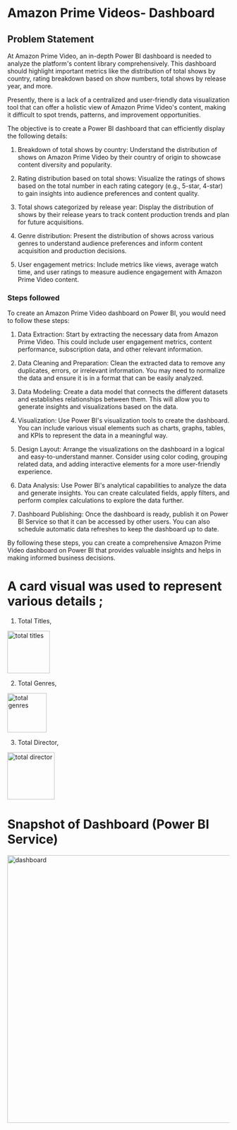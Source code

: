 # Amazon Prime Videos- Dashboard 

## Problem Statement

At Amazon Prime Video, an in-depth Power BI dashboard is needed to analyze the platform's content library comprehensively. This dashboard should highlight important metrics like the distribution of total shows by country, rating breakdown based on show numbers, total shows by release year, and more.

Presently, there is a lack of a centralized and user-friendly data visualization tool that can offer a holistic view of Amazon Prime Video's content, making it difficult to spot trends, patterns, and improvement opportunities.

The objective is to create a Power BI dashboard that can efficiently display the following details:
1. Breakdown of total shows by country: Understand the distribution of shows on Amazon Prime Video by their country of origin to showcase content diversity and popularity.

2. Rating distribution based on total shows: Visualize the ratings of shows based on the total number in each rating category (e.g., 5-star, 4-star) to gain insights into audience preferences and content quality.

3. Total shows categorized by release year: Display the distribution of shows by their release years to track content production trends and plan for future acquisitions.

4. Genre distribution: Present the distribution of shows across various genres to understand audience preferences and inform content acquisition and production decisions.

5. User engagement metrics: Include metrics like views, average watch time, and user ratings to measure audience engagement with Amazon Prime Video content.

### Steps followed 

To create an Amazon Prime Video dashboard on Power BI, you would need to follow these steps:

1. Data Extraction: Start by extracting the necessary data from Amazon Prime Video. This could include user engagement metrics, content performance, subscription data, and other relevant information.

2. Data Cleaning and Preparation: Clean the extracted data to remove any duplicates, errors, or irrelevant information. You may need to normalize the data and ensure it is in a format that can be easily analyzed.

3. Data Modeling: Create a data model that connects the different datasets and establishes relationships between them. This will allow you to generate insights and visualizations based on the data.

4. Visualization: Use Power BI's visualization tools to create the dashboard. You can include various visual elements such as charts, graphs, tables, and KPIs to represent the data in a meaningful way.

5. Design Layout: Arrange the visualizations on the dashboard in a logical and easy-to-understand manner. Consider using color coding, grouping related data, and adding interactive elements for a more user-friendly experience.

6. Data Analysis: Use Power BI's analytical capabilities to analyze the data and generate insights. You can create calculated fields, apply filters, and perform complex calculations to explore the data further.

7. Dashboard Publishing: Once the dashboard is ready, publish it on Power BI Service so that it can be accessed by other users. You can also schedule automatic data refreshes to keep the dashboard up to date.

By following these steps, you can create a comprehensive Amazon Prime Video dashboard on Power BI that provides valuable insights and helps in making informed business decisions.

# A card visual was used to represent various details ;
 
1) Total Titles,
<img width="96" alt="total titles" src="https://github.com/adarshhh04/Amazon-Primevideo/assets/166158411/ea8e99f9-6d88-435e-9c5c-9008f8489763">

 2) Total Genres,
 <img width="89" alt="total genres" src="https://github.com/adarshhh04/Amazon-Prime-video/assets/166158411/44e81193-aaf7-44d8-a769-f7837cf53480">
 
 3) Total Director,
<img width="107" alt="total director" src="https://github.com/adarshhh04/Amazon-Prime-video/assets/166158411/a0b3b59c-ba07-47dc-9ef0-f20b454ab453">


# Snapshot of Dashboard (Power BI Service)

<img width="606" alt="dashboard" src="https://github.com/adarshhh04/Amazon-Prime-video/assets/166158411/81e4f600-1cb6-42f8-93e3-da14037404cb">
